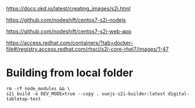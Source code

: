 https://docs.okd.io/latest/creating_images/s2i.html

https://github.com/nodeshift/centos7-s2i-nodejs

https://github.com/nodeshift/centos7-s2i-web-app

https://access.redhat.com/containers/?tab=docker-file#/registry.access.redhat.com/rhscl/s2i-core-rhel7/images/1-47

# Building from local folder
```shell
rm -rf node_modules && \
s2i build -e DEV_MODE=true --copy . vuejs-s2i-builder:latest digital-tabletop-test
```
